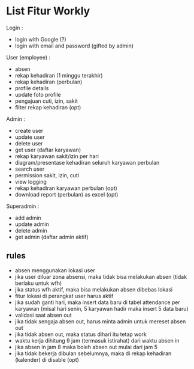 # List Fitur Workly

Login :

- login with Google (?)
- login with email and password (gifted by admin)

User (employee) :

- absen
- rekap kehadiran (1 minggu terakhir)
- rekap kehadiran (perbulan)
- profile details
- update foto profile
- pengajuan cuti, izin, sakit
- filter rekap kehadiran (opt)

Admin :

- create user
- update user
- delete user
- get user (daftar karyawan)
- rekap karyawan sakit/izin per hari
- diagram/presentase kehadiran seluruh karyawan perbulan
- search user
- permission sakit, izin, cuti
- view logging
- rekap kehadiran karyawan perbulan (opt)
- download report (perbulan) as excel (opt)

Superadmin :

- add admin
- update admin
- delete admin
- get admin (daftar admin aktif)

## rules

- absen menggunakan lokasi user
- jika user diluar zona absensi, maka tidak bisa melakukan absen (tidak berlaku untuk wfh)
- jika status wfh aktif, maka bisa melakukan absen dibebas lokasi
- fitur lokasi di perangkat user harus aktif
- jika sudah ganti hari, maka insert data baru di tabel attendance per karyawan (misal hari senin, 5 karyawan hadir maka insert 5 data baru)
- validasi saat absen out
- jika tidak sengaja absen out, harus minta admin untuk mereset absen out
- jika tidak absen out, maka status dihari itu tetap work
- waktu kerja dihitung 9 jam (termasuk istirahat) dari waktu absen in
- jika absen in jam 8 maka boleh absen out mulai dari jam 5
- jika tidak bekerja dibulan sebelumnya, maka di rekap kehadiran (kalender) di disable (opt)
